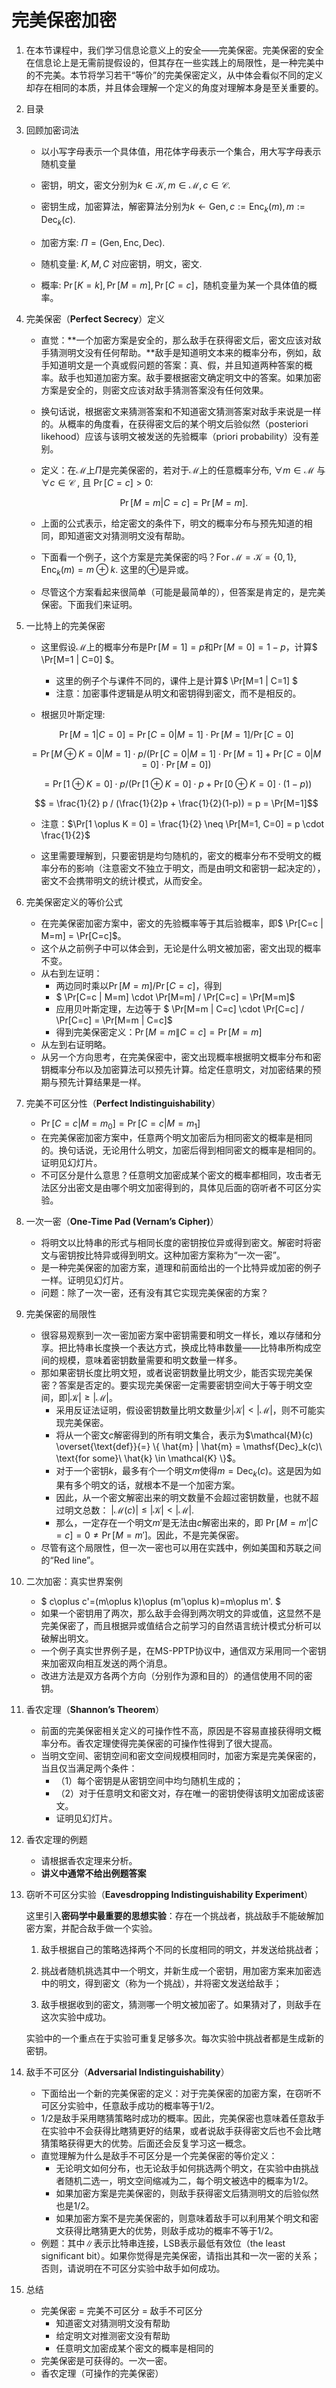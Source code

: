 # 完美保密加密

1. 在本节课程中，我们学习信息论意义上的安全——完美保密。完美保密的安全在信息论上是无需前提假设的，但其存在一些实践上的局限性，是一种完美中的不完美。本节将学习若干“等价”的完美保密定义，从中体会看似不同的定义却存在相同的本质，并且体会理解一个定义的角度对理解本身是至关重要的。

2. 目录

3. 回顾加密词法

   - 以小写字母表示一个具体值，用花体字母表示一个集合，用大写字母表示随机变量

   - 密钥，明文，密文分别为$k \in \mathcal{K}, m \in \mathcal{M}, c \in \mathcal{C}$.
   - 密钥生成，加密算法，解密算法分别为$k \gets \mathsf{Gen}, c:= \mathsf{Enc}_k(m), m:= \mathsf{Dec}_k(c)$.
   - 加密方案: $\Pi = (\mathsf{Gen}, \mathsf{Enc}, \mathsf{Dec})$.
   - 随机变量: $K, M, C$ 对应密钥，明文，密文.
   - 概率: $\Pr[K=k], \Pr[M=m], \Pr[C=c]$，随机变量为某一个具体值的概率。

4. 完美保密（**Perfect Secrecy**）定义

   - 直觉：**一个加密方案是安全的，那么敌手在获得密文后，密文应该对敌手猜测明文没有任何帮助。**敌手是知道明文本来的概率分布，例如，敌手知道明文是一个真或假问题的答案：真、假，并且知道两种答案的概率。敌手也知道加密方案。敌手要根据密文确定明文中的答案。如果加密方案是安全的，则密文应该对敌手猜测答案没有任何效果。

   - 换句话说，根据密文来猜测答案和不知道密文猜测答案对敌手来说是一样的。从概率的角度看，在获得密文后的某个明文后验似然（posteriori likehood）应该与该明文被发送的先验概率（priori probability）没有差别。

   - 定义：在$\mathcal{M}$上$\Pi$是完美保密的，若对于$\mathcal{M}$上的任意概率分布, $\forall m \in \mathcal{M}$ 与 $\forall c \in \mathcal{C}$ , 且 $\Pr[C = c] > 0$:

     $$ \Pr[M=m | C=c] = \Pr[M=m]. $$

   - 上面的公式表示，给定密文的条件下，明文的概率分布与预先知道的相同，即知道密文对猜测明文没有帮助。

   - 下面看一个例子，这个方案是完美保密的吗？For $\mathcal{M}=\mathcal{K} = \{ 0,1 \} , \mathsf{Enc}_k(m)= m \oplus k$. 这里的$\oplus$是异或。

   - 尽管这个方案看起来很简单（可能是最简单的），但答案是肯定的，是完美保密。下面我们来证明。

5. 一比特上的完美保密

   - 这里假设$\mathcal{M}$上的概率分布是$\Pr[M=1] = p$和$\Pr[M=0]= 1-p$，计算$ \Pr[M=1 | C=0] $。
     - 这里的例子个与课件不同的，课件上是计算$ \Pr[M=1 | C=1] $
     - 注意：加密事件逻辑是从明文和密钥得到密文，而不是相反的。
   
   - 根据贝叶斯定理:
   
   $$ \Pr[M=1 | C=0] = \Pr[C=0 | M=1] \cdot \Pr[M=1] / \Pr[C=0]$$  
   
   $$ = \Pr[M \oplus K =0 | M=1] \cdot p / (\Pr[C=0 | M=1] \cdot \Pr[M=1]+\Pr[C=0 | M=0] \cdot \Pr[M=0]) $$
   
   $$ = \Pr[1 \oplus K = 0] \cdot p / (\Pr[1 \oplus K = 0] \cdot p +\Pr[0 \oplus K = 0] \cdot (1-p)) $$
   
   $$ = \frac{1}{2} p / (\frac{1}{2}p + \frac{1}{2}(1-p)) = p = \Pr[M=1]$$
   
   - 注意：$\Pr[1 \oplus K = 0] = \frac{1}{2} \neq \Pr[M=1, C=0] = p \cdot \frac{1}{2}$
   
   - 这里需要理解到，只要密钥是均匀随机的，密文的概率分布不受明文的概率分布的影响（注意密文不独立于明文，而是由明文和密钥一起决定的），密文不会携带明文的统计模式，从而安全。
   
6. 完美保密定义的等价公式

   - 在完美保密加密方案中，密文的先验概率等于其后验概率，即$ \Pr[C=c | M=m] = \Pr[C=c]$。
   - 这个从之前例子中可以体会到，无论是什么明文被加密，密文出现的概率不变。
   - 从右到左证明：
     - 两边同时乘以$\Pr[M=m]/\Pr[C=c]$，得到
     - $ \Pr[C=c | M=m] \cdot \Pr[M=m] / \Pr[C=c] = \Pr[M=m]$
     - 应用贝叶斯定理，左边等于 $ \Pr[M=m | C=c] \cdot \Pr[C=c] / \Pr[C=c] = \Pr[M=m | C=c]$
     - 得到完美保密定义：$\Pr[M=m \| C=c] = \Pr[M=m]$
   - 从左到右证明略。
   - 从另一个方向思考，在完美保密中，密文出现概率根据明文概率分布和密钥概率分布以及加密算法可以预先计算。给定任意明文，对加密结果的预期与预先计算结果是一样。

7. 完美不可区分性（**Perfect Indistinguishability**）

   - $\Pr[C=c | M=m_0] = \Pr[C=c | M=m_1]$
   - 在完美保密加密方案中，任意两个明文加密后为相同密文的概率是相同的。换句话说，无论用什么明文，加密后得到相同密文的概率是相同的。证明见幻灯片。
   - 不可区分是什么意思？任意明文加密成某个密文的概率都相同，攻击者无法区分出密文是由哪个明文加密得到的，具体见后面的窃听者不可区分实验。

8. 一次一密（**One-Time Pad (Vernam’s Cipher)**）

   - 将明文以比特串的形式与相同长度的密钥按位异或得到密文。解密时将密文与密钥按比特异或得到明文。这种加密方案称为“一次一密”。
   - 是一种完美保密的加密方案，道理和前面给出的一个比特异或加密的例子一样。证明见幻灯片。
   - 问题：除了一次一密，还有没有其它实现完美保密的方案？

9. 完美保密的局限性

   - 很容易观察到一次一密加密方案中密钥需要和明文一样长，难以存储和分享。把比特串长度换一个表达方式，换成比特串数量——比特串所构成空间的规模，意味着密钥数量需要和明文数量一样多。
   - 那如果密钥长度比明文短，或者说密钥数量比明文少，能否实现完美保密？答案是否定的。要实现完美保密一定需要密钥空间大于等于明文空间，即$|\mathcal{K}| \ge |\mathcal{M}|$。
     - 采用反证法证明，假设密钥数量比明文数量少$|\mathcal{K}| < |\mathcal{M}|$，则不可能实现完美保密。
     - 将从一个密文$c$解密得到的所有明文集合，表示为$\mathcal{M}(c) \overset{\text{def}}{=} \{ \hat{m} | \hat{m} = \mathsf{Dec}_k(c)\ \text{for some}\ \hat{k} \in \mathcal{K} \}$。
     - 对于一个密钥$k$，最多有个一个明文$m$使得$m = \mathsf{Dec}_k(c)$。这是因为如果有多个明文的话，就根本不是一个加密方案。
     - 因此，从一个密文解密出来的明文数量不会超过密钥数量，也就不超过明文总数： $|\mathcal{M}(c)|\le |\mathcal{K}| < |\mathcal{M}|$. 
     - 那么，一定存在一个明文$m'$是无法由$c$解密出来的，即 $\Pr[M=m'|C=c] = 0 \neq \Pr[M = m']$。因此，不是完美保密。
   - 尽管有这个局限性，但一次一密也可以用在实践中，例如美国和苏联之间的“Red line”。

10. 二次加密：真实世界案例

    - $ c\oplus c'=(m\oplus k)\oplus (m'\oplus k)=m\oplus m'. $ 
    - 如果一个密钥用了两次，那么敌手会得到两次明文的异或值，这显然不是完美保密了，而且根据异或值结合之前学习的自然语言统计模式分析可以破解出明文。
    - 一个例子真实世界例子是，在MS-PPTP协议中，通信双方采用同一个密钥来加密双向相互发送的两个消息。
    - 改进方法是双方各两个方向（分别作为源和目的）的通信使用不同的密钥。

11. 香农定理（**Shannon’s Theorem**）

    - 前面的完美保密相关定义的可操作性不高，原因是不容易直接获得明文概率分布。香农定理使得完美保密的可操作性得到了很大提高。
    - 当明文空间、密钥空间和密文空间规模相同时，加密方案是完美保密的，当且仅当满足两个条件：
      - （1）每个密钥是从密钥空间中均匀随机生成的；
      - （2）对于任意明文和密文对，存在唯一的密钥使得该明文加密成该密文。
      - 证明见幻灯片。

12. 香农定理的例题

    - 请根据香农定理来分析。
    - **讲义中通常不给出例题答案**

13. 窃听不可区分实验（**Eavesdropping Indistinguishability Experiment**）

    这里引入**密码学中最重要的思想实验**：存在一个挑战者，挑战敌手不能破解加密方案，并配合敌手做一个实验。

    1. 敌手根据自己的策略选择两个不同的长度相同的明文，并发送给挑战者；

    2. 挑战者随机挑选其中一个明文，并新生成一个密钥，用加密方案来加密选中的明文，得到密文（称为一个挑战），并将密文发送给敌手；
    3. 敌手根据收到的密文，猜测哪一个明文被加密了。如果猜对了，则敌手在这次实验中成功。

    实验中的一个重点在于实验可重复足够多次。每次实验中挑战者都是生成新的密钥。

14. 敌手不可区分（**Adversarial Indistinguishability**）

    - 下面给出一个新的完美保密的定义：对于完美保密的加密方案，在窃听不可区分实验中，任意敌手成功的概率等于1/2。
    - 1/2是敌手采用瞎猜策略时成功的概率。因此，完美保密也意味着任意敌手在实验中不会获得比瞎猜更好的结果，或者说敌手获得密文后也不会比瞎猜策略获得更大的优势。后面还会反复学习这一概念。
    - 直觉理解为什么是敌手不可区分是一个完美保密的等价定义：
      - 无论明文如何分布，也无论敌手如何挑选两个明文，在实验中由挑战者随机二选一，明文空间缩减为二，每个明文被选中的概率为1/2。
      - 如果加密方案是完美保密的，则敌手获得密文后猜测明文的后验似然也是1/2。
      - 如果加密方案不是完美保密的，则意味着敌手可以利用某个明文和密文获得比瞎猜更大的优势，则敌手成功的概率不等于1/2。
    - 例题：其中$\|$表示比特串连接，LSB表示最低有效位（the least significant bit）。如果你觉得是完美保密，请指出其和一次一密的关系；否则，请说明在不可区分实验中敌手如何成功。

15. 总结

    - 完美保密 = 完美不可区分 = 敌手不可区分
      - 知道密文对猜测明文没有帮助
      - 给定明文对推测密文没有帮助
      - 任意明文加密成某个密文的概率是相同的
    - 完美保密是可获得的。一次一密。
    - 香农定理（可操作的完美保密）